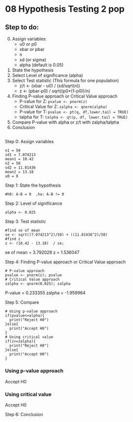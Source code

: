 # 08 Hypothesis Testing 2 pop 

## Step to do:

0. Assign variables:
   - u0 or p0
   - xbar or pbar
   - n
   - sd (or sigma)
   - alpha (default is 0.05)
1. State the hypothesis
2. Select Level of significance (alpha)
3. Select Test statistic (This formula for one population)
   - z/t <- (xbar - u0) / (sd/sqrt(n))
   - z <- (pbar-p0) / sqrt((p0\*(1-p0))/n)
4. Finding P-value approach or Critical Value approach
   - P-value for Z: `pvalue <- pnorm(z)`
   - Critical Value for Z: `zalpha <- qnorm(alpha)`
   - P-value for T: `pvalue <- pt(q, df,lower.tail = TRUE)`
   - talpha for T: `talpha <- qt(p, df, lower.tail = TRUE)`
5. Compare P-value with alpha or z/t with zalpha/talpha
6. Conclusion

##

Step 0: Assign variables

```
n1 = 50
sd1 = 7.074213
mean1 = 10.42
n2 = 50
sd2 = 11.81436
mean2 = 13.18
u0 = 0
```

Step 1: State the hypothesis

```
#h0: A-B = 0  ,ha: A-B != 0
```

Step 2: Level of significance

```
alpha <- 0.025
```

Step 3: Test statistic

```
#find se of mean 
se <- sqrt((7.074213^2)/50) + ((11.81436^2)/50)
#find z
z <- (10.42 - 13.18)  / se;

```
se of mean = 3.792028
z = 1.536047

Step 4: Finding P-value approach or Critical Value approach

```
# P-value approach
pvalue <- pnorm(z); pvalue
# Critical Value approach
zalpha <- qnorm(0.025); zalpha
```
P-value = 0.233355
zalpha = -1.959964

Step 5: Compare

```
# Using p-value approach
if(pvalue<=alpha){
  print("Reject H0")
}else{
  print("Accept H0")
}
# Using critical value
if(z<=zalpha){
  print("Reject H0")
}else{
  print("Accept H0")
}
```
### Using p-value approach
Accept H0
### Using critical value
Accept H0

Step 6: Conclusion
